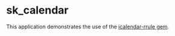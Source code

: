# sk_calendar
This application demonstrates the use of the [icalendar-rrule gem](https://github.com/free-creations/icalendar-rrule).
